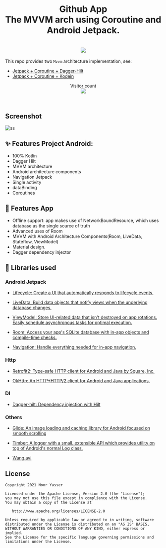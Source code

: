 <h1 align="center">Github App<br/>The MVVM arch using Coroutine and Android Jetpack.</h1>
<h1 align = "center"><img src="https://user-images.githubusercontent.com/41232970/129376874-f1f6c2d5-1345-4fe7-bc4b-eac1cad18252.gif"/></h1>

This repo provides two `Mvvm` architecture implementation, see:
 
* [Jetpack + Coroutine + Dagger-Hilt](https://github.com/qingmei2/MVVM-Architecture) 
* [Jetpack + Coroutine + Kodein](https://github.com/qingmei2/MVVM-Architecture/tree/kodein_coroutine_livedata) 
 
<p align="center"> 
  Visitor count<br>
  <img src="https://profile-counter.glitch.me/GithubAppNoor1yasser9/count.svg" />
</p>
<br/> 

## Screenshot
![ss](https://user-images.githubusercontent.com/41232970/129376139-516fc2d0-1e1e-42a5-98c1-0b468beff18c.png)

## ✨ Features Project Android:
- 100% Kotlin
- Dagger Hilt
- MVVM architecture
- Android architecture components
- Navigation Jetpack
- Single activity
- dataBinding
- Coroutines


## 🌟 Features App
- Offline support: app makes use of NetworkBoundResource, which uses database as the single source of truth
- Advanced uses of Room
- MVVM with Android Architecture Components(Room, LiveData, Stateflow, ViewModel)
- Material design.
- Dagger dependency injector


## 📃 Libraries used

### Android Jetpack
* [Lifecycle: Create a UI that automatically responds to lifecycle events.](https://developer.android.com/topic/libraries/architecture/lifecycle)

* [LiveData: Build data objects that notify views when the underlying database changes.](https://developer.android.com/topic/libraries/architecture/livedata)

* [ViewModel: Store UI-related data that isn't destroyed on app rotations. Easily schedule asynchronous tasks for optimal execution.](https://developer.android.com/topic/libraries/architecture/viewmodel)

* [Room: Access your app's SQLite database with in-app objects and compile-time checks.](https://developer.android.com/topic/libraries/architecture/room)

* [Navigation: Handle everything needed for in-app navigation.](https://developer.android.com/topic/libraries/architecture/navigation/)

### Http

* [Retrofit2: Type-safe HTTP client for Android and Java by Square, Inc.](https://github.com/square/retrofit)

* [OkHttp: An HTTP+HTTP/2 client for Android and Java applications.](https://github.com/square/okhttp)

### DI
* [Dagger-hilt: Dependency injection with Hilt](https://developer.android.com/training/dependency-injection/hilt-android)

### Others

* [Glide: An image loading and caching library for Android focused on smooth scrolling](https://github.com/bumptech/glide)

* [Timber: A logger with a small, extensible API which provides utility on top of Android's normal Log class.](https://github.com/JakeWharton/timber)

* [Wang.avi](https://github.com/81813780/AVLoadingIndicatorView)  


## License
    Copyright 2021 Noor Yasser

    Licensed under the Apache License, Version 2.0 (the "License");
    you may not use this file except in compliance with the License.
    You may obtain a copy of the License at

       http://www.apache.org/licenses/LICENSE-2.0

    Unless required by applicable law or agreed to in writing, software
    distributed under the License is distributed on an "AS IS" BASIS,
    WITHOUT WARRANTIES OR CONDITIONS OF ANY KIND, either express or implied.
    See the License for the specific language governing permissions and
    limitations under the License.


